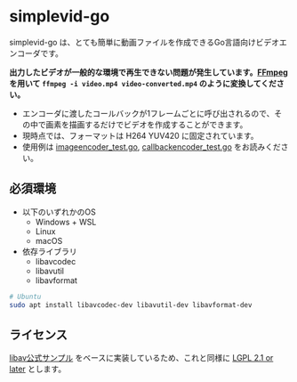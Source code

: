 # simplevid-go

simplevid-go は、とても簡単に動画ファイルを作成できるGo言語向けビデオエンコーダです。

**出力したビデオが一般的な環境で再生できない問題が発生しています。[FFmpeg](https://www.ffmpeg.org/) を用いて `ffmpeg -i video.mp4 video-converted.mp4` のように変換してください。**

- エンコーダに渡したコールバックが1フレームごとに呼び出されるので、その中で画素を描画するだけでビデオを作成することができます。
- 現時点では、フォーマットは H264 YUV420 に固定されています。
- 使用例は [imageencoder_test.go](imageencoder_test.go), [callbackencoder_test.go](callbackencoder_test.go) をお読みください。

## 必須環境

- 以下のいずれかのOS
  - Windows + WSL
  - Linux
  - macOS
- 依存ライブラリ
  - libavcodec
  - libavutil
  - libavformat

```bash
# Ubuntu
sudo apt install libavcodec-dev libavutil-dev libavformat-dev
```

## ライセンス

[libav公式サンプル](https://libav.org/documentation/doxygen/master/encode_video_8c-example.html) をベースに実装しているため、これと同様に [LGPL 2.1 or later](LICENSE) とします。
